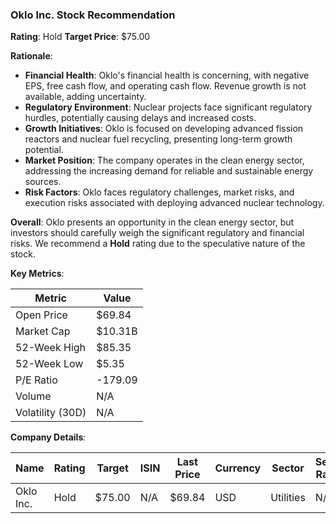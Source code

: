 ### Oklo Inc. Stock Recommendation

**Rating**: Hold
**Target Price**: $75.00

**Rationale**:

- **Financial Health**: Oklo's financial health is concerning, with negative EPS, free cash flow, and operating cash flow. Revenue growth is not available, adding uncertainty.
- **Regulatory Environment**: Nuclear projects face significant regulatory hurdles, potentially causing delays and increased costs.
- **Growth Initiatives**: Oklo is focused on developing advanced fission reactors and nuclear fuel recycling, presenting long-term growth potential.
- **Market Position**: The company operates in the clean energy sector, addressing the increasing demand for reliable and sustainable energy sources.
- **Risk Factors**: Oklo faces regulatory challenges, market risks, and execution risks associated with deploying advanced nuclear technology.

**Overall**: Oklo presents an opportunity in the clean energy sector, but investors should carefully weigh the significant regulatory and financial risks. We recommend a **Hold** rating due to the speculative nature of the stock.

**Key Metrics**:

| Metric               | Value        |
| --------------------- | ------------- |
| Open Price           | $69.84       |
| Market Cap           | $10.31B       |
| 52-Week High         | $85.35       |
| 52-Week Low          | $5.35        |
| P/E Ratio            | -179.09      |
| Volume               | N/A           |
| Volatility (30D)     | N/A           |

**Company Details**:

| Name       | Rating | Target | ISIN          | Last Price | Currency | Sector     | Sector Rating |
| ---------- | ------ | ------ | ------------- | ---------- | -------- | ---------- | ------------- |
| Oklo Inc.  | Hold   | $75.00 | N/A           | $69.84     | USD      | Utilities | N/A           |